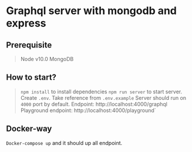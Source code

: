 # Graphql server with mongodb and express

## Prerequisite
> Node v10.0
> MongoDB

## How to start?
> `npm install` to install dependencies
> `npm run server` to start server.
> Create `.env`. Take reference from `.env.example`
> Server should run on `4000` port by default.
> Endpoint: http://localhost:4000/graphql
> Playground endpoint: http://localhost:4000/playground`

## Docker-way

`Docker-compose up` and it should up all endpoint.

